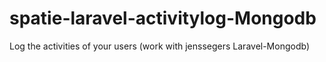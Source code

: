 # spatie-laravel-activitylog-Mongodb
Log the activities of your users (work with jenssegers Laravel-Mongodb)
